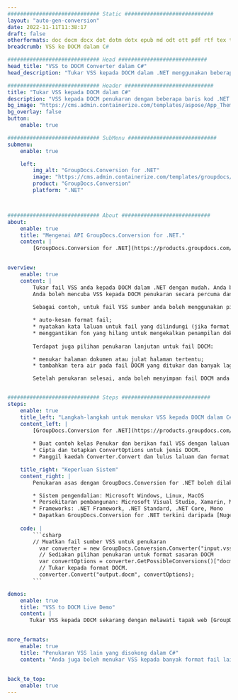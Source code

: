 ```yaml
---
############################# Static ############################
layout: "auto-gen-conversion"
date: 2022-11-11T11:38:17
draft: false
otherformats: doc docm docx dot dotm dotx epub md odt ott pdf rtf tex txt vdx vsdm vsdx vssm vssx vstm vstx vsx vtx xps
breadcrumb: VSS ke DOCM dalam C#

############################# Head ############################
head_title: "VSS to DOCM Converter dalam C#"
head_description: "Tukar VSS kepada DOCM dalam .NET menggunakan beberapa baris kod. Gunakan API Penukaran Dokumen GroupDocs untuk menukar lebih daripada 160 format fail."

############################# Header ############################
title: "Tukar VSS kepada DOCM dalam C#"
description: "VSS kepada DOCM penukaran dengan beberapa baris kod .NET."
bg_image: "https://cms.admin.containerize.com/templates/aspose/App_Themes/V3/images/bg/header1.png"
bg_overlay: false
button:
    enable: true

############################# SubMenu ############################
submenu:
    enable: true

    left:
        img_alt: "GroupDocs.Conversion for .NET"
        image: "https://cms.admin.containerize.com/templates/groupdocs/images/product-logos/90x90-noborder/groupdocs-conversion-net.png"
        product: "GroupDocs.Conversion"
        platform: ".NET"



############################# About ############################
about:
    enable: true
    title: "Mengenai API GroupDocs.Conversion for .NET."
    content: |
        [GroupDocs.Conversion for .NET](https://products.groupdocs.com/conversion/net/) boleh digunakan untuk menukar format Microsoft Word, Excel, PowerPoint, PDF, Visio dan lain-lain. GroupDocs.Conversion ialah API kendiri yang sesuai untuk sistem belakang dan dalaman yang memerlukan prestasi tinggi. Ia tidak bergantung pada mana-mana perisian seperti Microsoft atau Open Office.
    

overview:
    enable: true
    content: |
        Tukar fail VSS anda kepada DOCM dalam .NET dengan mudah. Anda boleh menggunakan hanya beberapa baris kod C# dalam mana-mana platform pilihan anda seperti - Windows, Linux, macOS.
        Anda boleh mencuba VSS kepada DOCM penukaran secara percuma dan menilai kualiti hasil penukaran. Bersama-sama dengan senario penukaran fail yang mudah, anda boleh mencuba pilihan yang lebih lanjutan untuk memuatkan sumber VSS fail dan untuk menyimpan output DOCM hasil. 
        
        Sebagai contoh, untuk fail VSS sumber anda boleh menggunakan pilihan pemuatan berikut:

        * auto-kesan format fail;
        * nyatakan kata laluan untuk fail yang dilindungi (jika format fail menyokongnya);
        * menggantikan fon yang hilang untuk mengekalkan penampilan dokumen.
        
        Terdapat juga pilihan penukaran lanjutan untuk fail DOCM:

        * menukar halaman dokumen atau julat halaman tertentu;
        * tambahkan tera air pada fail DOCM yang ditukar dan banyak lagi.

        Setelah penukaran selesai, anda boleh menyimpan fail DOCM anda ke laluan fail setempat atau mana-mana storan pihak ketiga seperti FTP, Amazon S3, Google Drive, Dropbox dll. Sila ambil perhatian - untuk menukar VSS kepada {{ TO}} tidak memerlukan sebarang perisian tambahan yang dipasang - seperti MS Office, Open Office, Adobe Acrobat Reader dsb.


############################# Steps ############################
steps:
    enable: true
    title_left: "Langkah-langkah untuk menukar VSS kepada DOCM dalam C#"
    content_left: |
        [GroupDocs.Conversion for .NET](https://products.groupdocs.com/conversion/net/) memudahkan pembangun menukar fail VSS kepada DOCM dengan beberapa baris kod.
        
        * Buat contoh kelas Penukar dan berikan fail VSS dengan laluan penuh
        * Cipta dan tetapkan ConvertOptions untuk jenis DOCM.
        * Panggil kaedah Converter.Convert dan lulus laluan dan format penuh (DOCM) sebagai parameter

    title_right: "Keperluan Sistem"
    content_right: |
        Penukaran asas dengan GroupDocs.Conversion for .NET boleh dilakukan dalam beberapa langkah mudah sahaja. API kami disokong pada semua platform dan sistem pengendalian utama. Sebelum melaksanakan kod di bawah, pastikan anda mempunyai prasyarat berikut dipasang pada sistem anda.

        * Sistem pengendalian: Microsoft Windows, Linux, MacOS
        * Persekitaran pembangunan: Microsoft Visual Studio, Xamarin, MonoDevelop
        * Frameworks: .NET Framework, .NET Standard, .NET Core, Mono
        * Dapatkan GroupDocs.Conversion for .NET terkini daripada [Nuget](https://www.nuget.org/packages/groupdocs.conversion)
         
    code: |
        ```csharp    
        // Muatkan fail sumber VSS untuk penukaran
          var converter = new GroupDocs.Conversion.Converter("input.vss");
          // Sediakan pilihan penukaran untuk format sasaran DOCM
          var convertOptions = converter.GetPossibleConversions()["docm"].ConvertOptions;
          // Tukar kepada format DOCM.
          converter.Convert("output.docm", convertOptions);
        ```

demos:
    enable: true
    title: "VSS to DOCM Live Demo"
    content: |
       Tukar VSS kepada DOCM sekarang dengan melawati tapak web [GroupDocs.Conversion App](https://products.groupdocs.app/conversion/family). Demo dalam talian mempunyai kelebihan berikut
          

more_formats:
    enable: true
    title: "Penukaran VSS lain yang disokong dalam C#"
    content: "Anda juga boleh menukar VSS kepada banyak format fail lain. Sila lihat senarai di bawah."
       
       
back_to_top:
    enable: true
---
```

